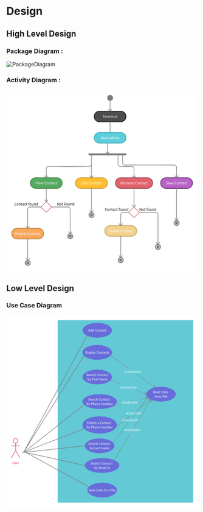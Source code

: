 # Design

## High Level Design 

### Package Diagram :
![PackageDiagram]()

### Activity Diagram :
![ActivityDiagram](https://github.com/SriHarshith/291395_LTTS_Project/blob/91127046280266483571a91679404d3c5d9c7b2d/2_Design/behavior%20Diagrams/Activity_Diagram.png)

## Low Level Design 

### Use Case Diagram

![UseCaseDiagram](https://github.com/SriHarshith/291395_LTTS_Project/blob/023f07bf6c10af399fe9e6cdcc230488ed25fe21/2_Architecture/behavior%20Diagrams/Use_Case_Diagram.png)

